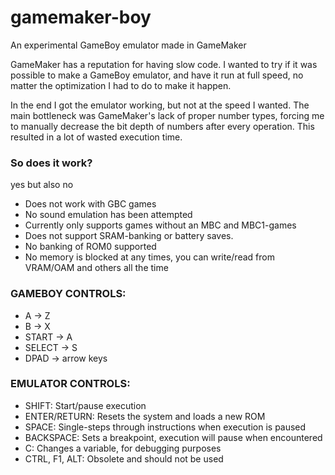 # gamemaker-boy
 An experimental GameBoy emulator made in GameMaker

 GameMaker has a reputation for having slow code. I wanted to try if it was possible to make a GameBoy emulator, and have it run at full speed, no matter the optimization I had to do to make it happen.

 In the end I got the emulator working, but not at the speed I wanted.
 The main bottleneck was GameMaker's lack of proper number types, forcing me to manually decrease the bit depth of numbers after every operation. This resulted in a lot of wasted execution time.

### So does it work?
yes but also no

- Does not work with GBC games
- No sound emulation has been attempted
- Currently only supports games without an MBC and MBC1-games
- Does not support SRAM-banking or battery saves.
- No banking of ROM0 supported
- No memory is blocked at any times, you can write/read from VRAM/OAM and others all the time

### GAMEBOY CONTROLS:
- A -> Z
- B -> X
- START -> A
- SELECT -> S
- DPAD -> arrow keys

### EMULATOR CONTROLS:
- SHIFT: Start/pause execution
- ENTER/RETURN: Resets the system and loads a new ROM
- SPACE: Single-steps through instructions when execution is paused
- BACKSPACE: Sets a breakpoint, execution will pause when encountered
- C: Changes a variable, for debugging purposes
- CTRL, F1, ALT: Obsolete and should not be used